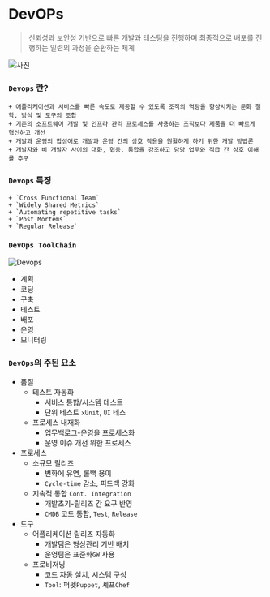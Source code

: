# DevOPs
> 신뢰성과 보안성 기반으로 빠른 개발과 테스팅을 진행하며 최종적으로 배포를 진행하는 일련의 과정을 순환하는 체계

![사진](https://dinfree.com/lecture/backend/img/jw_1.2_1.png)

### `Devops` 란?
    + 애플리케이션과 서비스를 빠른 속도로 제공할 수 있도록 조직의 역량을 향상시키는 문화 철학, 방식 및 도구의 조합
    + 기존의 소프트웨어 개발 및 인프라 관리 프로세스를 사용하는 조직보다 제품을 더 빠르게 혁신하고 개선
    + 개발과 운영의 합성어로 개발과 운영 간의 상호 작용을 원활하게 하기 위한 개발 방법론
    + 개발자와 비 개발자 사이의 대화, 협동, 통합을 강조하고 담당 업무와 직급 간 상호 이해를 추구

### `Devops` 특징
    + `Cross Functional Team`
    + `Widely Shared Metrics`
    + `Automating repetitive tasks`
    + `Post Mortems`
    + `Regular Release`

### `DevOps ToolChain`
![Devops](http://www.datanet.co.kr/news/photo/201907/135675_61340_711.jpg)
    
- 계획
- 코딩
- 구축
- 테스트
- 배포
- 운영
- 모니터링

### `DevOps`의 주된 요소
- 품질
    + 테스트 자동화
       - 서비스 통합/시스템 테스트
       - 단위 테스트 `xUnit`, `UI` 테스
    + 프로세스 내재화
       - 업무백로그-운영을 프로세스화
       - 운영 이슈 개선 위한 프로세스
- 프로세스	
    + 소규모 릴리즈	
       - 변화에 유연, 롤백 용이
       - `Cycle-time` 감소, 피드백 강화
    + 지속적 통합 `Cont. Integration`
       - 개발초기-릴리즈 간 요구 반영
       - `CMDB` 코드 통합, `Test`, `Release`
- 도구	
    + 어플리케이션 릴리즈 자동화	
       - 개발팀은 형상관리 기반 배치
       - 운영팀은 표준화`GW` 사용
    + 프로비저닝	
       - 코드 자동 설치, 시스템 구성
       - `Tool`: 퍼펫`Puppet`, 셰프`Chef`
